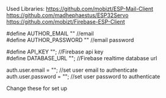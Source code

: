 Used Libraries:
https://github.com/mobizt/ESP-Mail-Client
https://github.com/madhephaestus/ESP32Servo
https://github.com/mobizt/Firebase-ESP-Client

#define AUTHOR_EMAIL "<your email>" //email <br />
#define AUTHOR_PASSWORD "<your password>" //email password <br />

#define API_KEY "<Your firebase API Key>"; //Firebase api key <br />
#define DATABASE_URL "<Your rtdb URL>"; //Firebase realtime database url <br />

auth.user.email = "<user auth email>"; //set user email to authenticate <br />
auth.user.password = "<user auth password>"; //set user password to authenticate <br />
 
 Change these for set up
